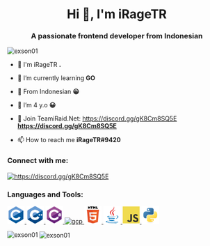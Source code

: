 <h1 align="center">Hi 👋, I'm iRageTR</h1>
<h3 align="center">A passionate frontend developer from Indonesian</h3>

<p align="left"> <img src="https://komarev.com/ghpvc/?username=exson01&label=Profile%20views&color=0e75b6&style=flat" alt="exson01" /> </p>

- 🔭 I'm iRageTR **.**

- 🌱 I’m currently learning **GO**

- 👯 From Indonesian **😀**

- 🤝 I’m 4 y.o **😀**

- 💬 Join TeamiRaid.Net: https://discord.gg/gK8Cm8SQ5E **https://discord.gg/gK8Cm8SQ5E**

- 📫 How to reach me **iRageTR#9420**

<h3 align="left">Connect with me:</h3>
<p align="left">
<a href="https://discord.gg/https://discord.gg/gK8Cm8SQ5E" target="blank"><img align="center" src="https://raw.githubusercontent.com/rahuldkjain/github-profile-readme-generator/master/src/images/icons/Social/discord.svg" alt="https://discord.gg/gK8Cm8SQ5E" height="30" width="40" /></a>
</p>

<h3 align="left">Languages and Tools:</h3>
<p align="left"> <a href="https://www.cprogramming.com/" target="_blank" rel="noreferrer"> <img src="https://raw.githubusercontent.com/devicons/devicon/master/icons/c/c-original.svg" alt="c" width="40" height="40"/> </a> <a href="https://www.w3schools.com/cpp/" target="_blank" rel="noreferrer"> <img src="https://raw.githubusercontent.com/devicons/devicon/master/icons/cplusplus/cplusplus-original.svg" alt="cplusplus" width="40" height="40"/> </a> <a href="https://www.w3schools.com/cs/" target="_blank" rel="noreferrer"> <img src="https://raw.githubusercontent.com/devicons/devicon/master/icons/csharp/csharp-original.svg" alt="csharp" width="40" height="40"/> </a> <a href="https://cloud.google.com" target="_blank" rel="noreferrer"> <img src="https://www.vectorlogo.zone/logos/google_cloud/google_cloud-icon.svg" alt="gcp" width="40" height="40"/> </a> <a href="https://www.w3.org/html/" target="_blank" rel="noreferrer"> <img src="https://raw.githubusercontent.com/devicons/devicon/master/icons/html5/html5-original-wordmark.svg" alt="html5" width="40" height="40"/> </a> <a href="https://www.java.com" target="_blank" rel="noreferrer"> <img src="https://raw.githubusercontent.com/devicons/devicon/master/icons/java/java-original.svg" alt="java" width="40" height="40"/> </a> <a href="https://developer.mozilla.org/en-US/docs/Web/JavaScript" target="_blank" rel="noreferrer"> <img src="https://raw.githubusercontent.com/devicons/devicon/master/icons/javascript/javascript-original.svg" alt="javascript" width="40" height="40"/> </a> <a href="https://www.python.org" target="_blank" rel="noreferrer"> <img src="https://raw.githubusercontent.com/devicons/devicon/master/icons/python/python-original.svg" alt="python" width="40" height="40"/> </a> </p>

<p><img align="left" src="https://github-readme-stats.vercel.app/api/top-langs?username=exson01&show_icons=true&locale=en&layout=compact" alt="exson01" /></p>

<p>&nbsp;<img align="center" src="https://github-readme-stats.vercel.app/api?username=exson01&show_icons=true&locale=en" alt="exson01" /></p>
